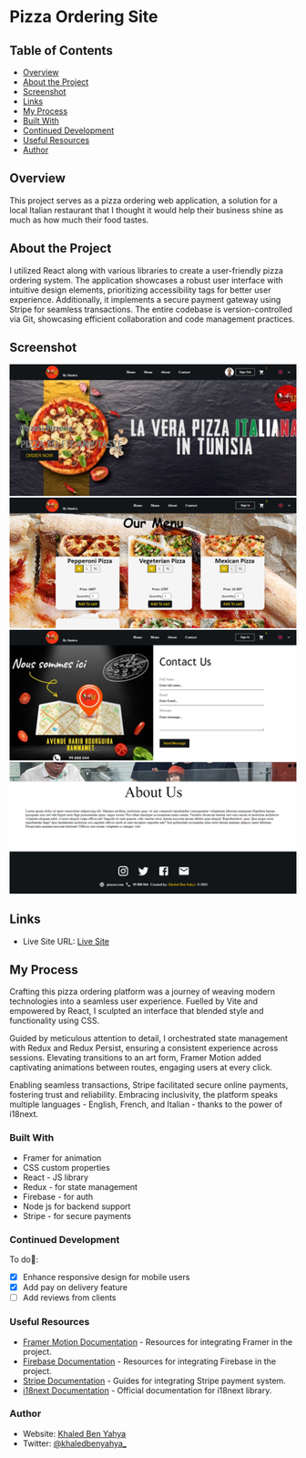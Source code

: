 # Pizza Ordering Site

## Table of Contents

- [Overview](#overview)
- [About the Project ](#about-the-final-project-assessment)
- [Screenshot](#screenshot)
- [Links](#links)
- [My Process](#my-process)
- [Built With](#built-with)
- [Continued Development](#continued-development)
- [Useful Resources](#useful-resources)
- [Author](#author)

## Overview

This project serves as a pizza ordering web application, a solution for a local Italian restaurant that I thought it would help their business shine as much as how much their food tastes.

## About the Project

I utilized React along with various libraries to create a user-friendly pizza ordering system. The application showcases a robust user interface with intuitive design elements, prioritizing accessibility tags for better user experience. Additionally, it implements a secure payment gateway using Stripe for seamless transactions. The entire codebase is version-controlled via Git, showcasing efficient collaboration and code management practices.

## Screenshot

![](./screenshot-home.png)
![](./screenshot-menu.png)
![](./screenshot-contact.png)
![](./screenshot-about-footer.png)

## Links

- Live Site URL: [Live Site](https://pizzasi.vercel.app/)

## My Process

Crafting this pizza ordering platform was a journey of weaving modern technologies into a seamless user experience. Fuelled by Vite and empowered by React, I sculpted an interface that blended style and functionality using CSS.

Guided by meticulous attention to detail, I orchestrated state management with Redux and Redux Persist, ensuring a consistent experience across sessions. Elevating transitions to an art form, Framer Motion added captivating animations between routes, engaging users at every click.

Enabling seamless transactions, Stripe facilitated secure online payments, fostering trust and reliability. Embracing inclusivity, the platform speaks multiple languages - English, French, and Italian - thanks to the power of i18next.

### Built With

- Framer for animation
- CSS custom properties
- React - JS library
- Redux - for state management
- Firebase - for auth
- Node js for backend support
- Stripe - for secure payments

### Continued Development

To do🔧:

- [x] Enhance responsive design for mobile users
- [x] Add pay on delivery feature
- [ ] Add reviews from clients

### Useful Resources

- [Framer Motion Documentation](https://www.framer.com/motion/) - Resources for integrating Framer in the project.
- [Firebase Documentation](https://firebase.google.com/docs) - Resources for integrating Firebase in the project.
- [Stripe Documentation](https://stripe.com/docs/) - Guides for integrating Stripe payment system.
- [i18next Documentation](https://www.i18next.com/) - Official documentation for i18next library.

### Author

- Website: [Khaled Ben Yahya](https://khaledbenyahya.com/)
- Twitter: [@khaledbenyahya\_](https://twitter.com/khaledbenyahya_)
